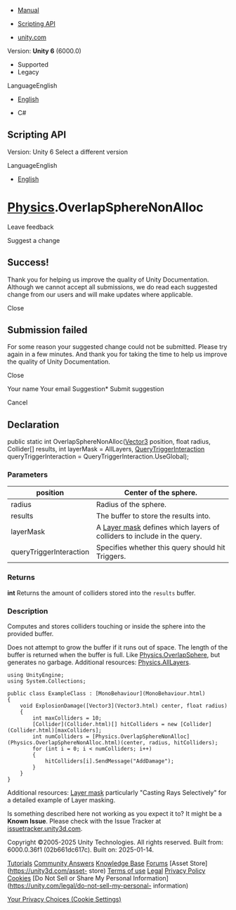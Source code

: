 [ ]()

  * [Manual](../Manual/index.html)
  * [Scripting API](../ScriptReference/index.html)

  * [unity.com](https://unity.com/)

Version: **Unity 6** (6000.0)

  * Supported
  * Legacy

LanguageEnglish

  * [English]()

  * C#

[ ](https://docs.unity3d.com)

## Scripting API

Version: Unity 6 Select a different version

LanguageEnglish

  * [English]()

#  [Physics](Physics.html).OverlapSphereNonAlloc

Leave feedback

Suggest a change

## Success!

Thank you for helping us improve the quality of Unity Documentation. Although
we cannot accept all submissions, we do read each suggested change from our
users and will make updates where applicable.

Close

## Submission failed

For some reason your suggested change could not be submitted. Please <a>try
again</a> in a few minutes. And thank you for taking the time to help us
improve the quality of Unity Documentation.

Close

Your name Your email Suggestion* Submit suggestion

Cancel

[ ]()

## Declaration

public static int OverlapSphereNonAlloc([Vector3](Vector3.html) position,
float radius, Collider[] results, int layerMask = AllLayers,
[QueryTriggerInteraction](QueryTriggerInteraction.html)
queryTriggerInteraction = QueryTriggerInteraction.UseGlobal);

### Parameters

position | Center of the sphere.  
---|---  
radius | Radius of the sphere.  
results | The buffer to store the results into.  
layerMask | A [Layer mask](../Manual/Layers.html) defines which layers of colliders to include in the query.  
queryTriggerInteraction | Specifies whether this query should hit Triggers.  
  
### Returns

**int** Returns the amount of colliders stored into the `results` buffer.

### Description

Computes and stores colliders touching or inside the sphere into the provided
buffer.

Does not attempt to grow the buffer if it runs out of space. The length of the
buffer is returned when the buffer is full. Like
[Physics.OverlapSphere](Physics.OverlapSphere.html), but generates no garbage.
Additional resources: [Physics.AllLayers](Physics.AllLayers.html).

    
    
    using UnityEngine;
    using System.Collections;  
      
    public class ExampleClass : [MonoBehaviour](MonoBehaviour.html)
    {
        void ExplosionDamage([Vector3](Vector3.html) center, float radius)
        {
            int maxColliders = 10;
            [Collider](Collider.html)[] hitColliders = new [Collider](Collider.html)[maxColliders];
            int numColliders = [Physics.OverlapSphereNonAlloc](Physics.OverlapSphereNonAlloc.html)(center, radius, hitColliders);
            for (int i = 0; i < numColliders; i++)
            {
                hitColliders[i].SendMessage("AddDamage");
            }
        }
    }
    

Additional resources: [Layer mask](../Manual/Layers.html) particularly
"Casting Rays Selectively" for a detailed example of Layer masking.

Is something described here not working as you expect it to? It might be a
**Known Issue**. Please check with the Issue Tracker at
[issuetracker.unity3d.com](https://issuetracker.unity3d.com).

Copyright ©2005-2025 Unity Technologies. All rights reserved. Built from:
6000.0.36f1 (02b661dc617c). Built on: 2025-01-14.

[Tutorials](https://unity3d.com/learn) [Community
Answers](https://answers.unity3d.com) [Knowledge
Base](https://support.unity3d.com/hc/en-us)
[Forums](https://forum.unity3d.com) [Asset Store](https://unity3d.com/asset-
store) [Terms of use](https://docs.unity3d.com/Manual/TermsOfUse.html)
[Legal](https://unity.com/legal) [Privacy
Policy](https://unity.com/legal/privacy-policy)
[Cookies](https://unity.com/legal/cookie-policy) [Do Not Sell or Share My
Personal Information](https://unity.com/legal/do-not-sell-my-personal-
information)

[Your Privacy Choices (Cookie Settings)](javascript:void\(0\);)


